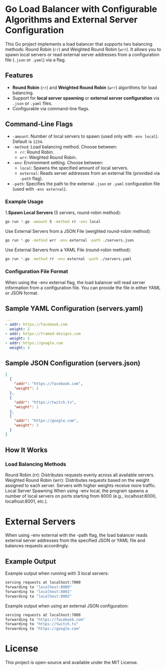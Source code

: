 # Go Load Balancer with Configurable Algorithms and External Server Configuration

This Go project implements a load balancer that supports two balancing methods: Round Robin (`rr`) and Weighted Round Robin (`wrr`). It allows you to spawn local servers or read external server addresses from a configuration file (`.json` or `.yaml`) via a flag.

## Features

- **Round Robin** (`rr`) and **Weighted Round Robin** (`wrr`) algorithms for load balancing.
- Support for **local server spawning** or **external server configuration** via `.json` or `.yaml` files.
- Configurable via command-line flags.

## Command-Line Flags

- `-amount`: Number of local servers to spawn (used only with `-env local`). Default is `1234`.
- `-method`: Load balancing method. Choose between:
  - `rr`: Round Robin.
  - `wrr`: Weighted Round Robin.
- `-env`: Environment setting. Choose between:
  - `local`: Spawns the specified amount of local servers.
  - `external`: Reads server addresses from an external file (provided via `-path` flag).
- `-path`: Specifies the path to the external `.json` or `.yaml` configuration file (used with `-env external`).

### Example Usage

1.**Spawn Local Servers** (5 servers, round-robin method):
```bash
go run *.go -amount 5 -method rr -env local
```
Use External Servers from a JSON File (weighted round-robin method):

```bash
go run *.go -method wrr -env external -path ./servers.json
```
Use External Servers from a YAML File (round-robin method):

```bash
go run *.go -method rr -env external -path ./servers.yaml
```
### Configuration File Format
When using the -env external flag, the load balancer will read server information from a configuration file. You can provide the file in either YAML or JSON format.

## Sample YAML Configuration (servers.yaml)
```yaml
---
- addr: https://facebook.com
  weight: 2
- addr: https://framed-designs.com
  weight: 1
- addr: https://google.com
  weight: 3
```
## Sample JSON Configuration (servers.json)
```json
[
  {
    "addr": "https://facebook.com",
    "weight": 2
  },
  {
    "addr": "https://twitch.tv",
    "weight": 1
  },
  {
    "addr": "https://google.com",
    "weight": 3
  }
]
```
## How It Works
### Load Balancing Methods
 Round Robin (rr): Distributes requests evenly across all available servers.
Weighted Round Robin (wrr): Distributes requests based on the weight assigned to each server. Servers with higher weights receive more traffic.
Local Server Spawning
When using -env local, the program spawns a number of local servers on ports starting from 8000 (e.g., localhost:8000, localhost:8001, etc.).

# External Servers
When using -env external with the -path flag, the load balancer reads external server addresses from the specified JSON or YAML file and balances requests accordingly.

## Example Output
Example output when running with 3 local servers:

```bash
serving requests at localhost:7000
forwarding to "localhost:8000"
forwarding to "localhost:8001"
forwarding to "localhost:8002"
```
Example output when using an external JSON configuration:

```bash
serving requests at localhost:7000
forwarding to "https://facebook.com"
forwarding to "https://twitch.tv"
forwarding to "https://google.com"
```

# License
This project is open-source and available under the MIT License.

